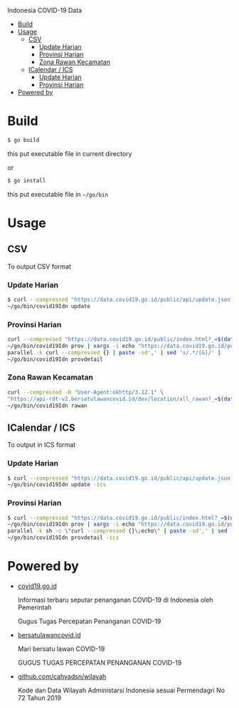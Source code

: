 Indonesia COVID-19 Data

- [Build](#build)
- [Usage](#usage)
  - [CSV](#csv)
    - [Update Harian](#update-harian)
    - [Provinsi Harian](#provinsi-harian)
    - [Zona Rawan Kecamatan](#zona-rawan-kecamatan)
  - [ICalendar / ICS](#icalendar--ics)
    - [Update Harian](#update-harian-1)
    - [Provinsi Harian](#provinsi-harian-1)
- [Powered by](#powered-by)

# Build
```sh
$ go build
```
this put executable file in current directory

or
```sh
$ go install
```
this put executable file in `~/go/bin`

# Usage
## CSV
To output CSV format
### Update Harian
```sh
$ curl --compressed "https://data.covid19.go.id/public/api/update.json?_=$(date +%s)" |
~/go/bin/covid19Idn update
```

### Provinsi Harian
```sh
curl --compressed "https://data.covid19.go.id/public/index.html?_=$(date +%s)" |
~/go/bin/covid19Idn prov | xargs -i echo "https://data.covid19.go.id/public/api/prov_detail_{}.json?_=$(date +%s)" |
parallel -k curl --compressed {} | paste -sd',' | sed 's/.*/[&]/' |
~/go/bin/covid19Idn provdetail
```

### Zona Rawan Kecamatan
```sh
curl --compressed -H "User-Agent:okhttp/3.12.1" \
"https://api-rdt-v2.bersatulawancovid.id/dev/location/all_rawan?_=$(date +%s)" |
~/go/bin/covid19Idn rawan
```

## ICalendar / ICS
To output in ICS format
### Update Harian
```sh
$ curl --compressed "https://data.covid19.go.id/public/api/update.json?_=$(date +%s)" |
~/go/bin/covid19Idn update -ics
```

### Provinsi Harian
```sh
$ curl --compressed "https://data.covid19.go.id/public/index.html?_=$(date +%s)" |
~/go/bin/covid19Idn prov | xargs -i echo "https://data.covid19.go.id/public/api/prov_detail_{}.json?_=$(date +%s)" |
parallel -k sh -c \"curl --compressed {}\;echo\" | paste -sd',' | sed 's/.*/[&]/' |
~/go/bin/covid19Idn provdetail -ics
```

# Powered by
- [covid19.go.id](https://covid19.go.id/peta-sebaran)

  Informasi terbaru seputar penanganan COVID-19 di Indonesia oleh Pemerintah

  Gugus Tugas Percepatan Penanganan COVID-19
- [bersatulawancovid.id](https://www.bersatulawancovid.id/)

  Mari bersatu lawan COVID-19

  GUGUS TUGAS PERCEPATAN PENANGANAN COVID-19

- [github.com/cahyadsn/wilayah](https://github.com/cahyadsn/wilayah)

  Kode dan Data Wilayah Administarsi Indonesia sesuai Permendagri No 72 Tahun 2019